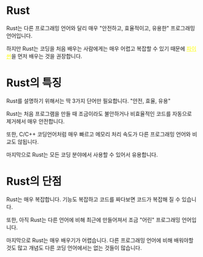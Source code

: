 # Rust
Rust는 다른 프로그래밍 언어와 달리 매우 "안전하고, 효율적이고, 유용한"  프로그래밍 언어입니다.

하지만 Rust는 코딩을 처음 배우는 사람에게는 매우 어렵고 복잡할 수 있기 때문에 <a href="https://coding-insight.com/python/korean/python.html" style="color: yellow;">파이썬</a>을 먼저 배우는 것을 권장합니다.

# Rust의 특징
Rust를 설명하기 위해서는 딱 3가지 단어만 필요합니다. "안전, 효율, 유용"

Rust는 처음 프로그램을 만들 때 조금이라도 불안하거나 비효율적인 코드를 자동으로 제거헤서 매우 안전합니다.

또한, C/C++ 코딩언어처럼 매우 빠르고 메모리 처리 속도가 다른 프로그래밍 언어와 비교도 않됩니다.

마지막으로 Rust는 모든 코딩 분야에서 사용할 수 있어서 유용합니다.

# Rust의 단점
Rust는 매우 복잡합니다. 기능도 복잡하고 코드를 짜다보면 코드가 복잡해 질 수 있습니다.

또한, 아직 Rust는 다른 언어에 비해 최근에 만들어져서 조금 "어린" 프로그래밍 언어입니다.

마지막으로 Rust는 매우 배우기가 어렵습니다. 다른 프로그래밍 언어에 비해 배워야할 것도 많고 개념도 다른 코딩 언어에서는 없는 것들이 많습니다.
